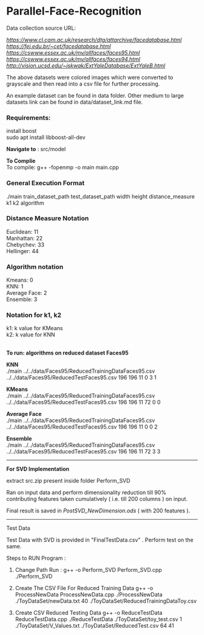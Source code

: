 # Parallel-Face-Recognition

Data collection source URL: <br>

<i>https://www.cl.cam.ac.uk/research/dtg/attarchive/facedatabase.html</i><br>
<i>https://fei.edu.br/~cet/facedatabase.html</i><br>
<i>https://cswww.essex.ac.uk/mv/allfaces/faces95.html</i><br>
<i>https://cswww.essex.ac.uk/mv/allfaces/faces94.html</i><br>
<i>http://vision.ucsd.edu/~iskwak/ExtYaleDatabase/ExtYaleB.html</i><br>

The above datasets were colored images which were converted to grayscale and then read into a csv file for further processing.<br>

An example dataset can be found in data folder. Other medium to large datasets link can be found in data/dataset_link.md file.<br>

<h3>Requirements:</h3>
install boost<br>
sudo apt install libboost-all-dev

<br>

<strong>Navigate to</strong> : 
src/model
<br>

<strong>To Complie</strong><br>
To compile: g++ -fopenmp -o main main.cpp<br>

<h3>General Execution Format</h3>

./main train_dataset_path test_dataset_path width height distance_measure k1 k2 algorithm

<h3>Distance Measure Notation</h3>

Euclidean: 11<br>
Manhattan: 22<br>
Chebychev: 33<br>
Hellinger: 44<br>

<h3>Algorithm notation</h3>
Kmeans: 0<br>
KNN: 1<br>
Average Face: 2<br>
Ensemble: 3<br>

<h3>Notation for k1, k2 </h3>
k1: k value for KMeans<br>
k2: k value for KNN<br>
<br>

<strong>To run: algorithms on reduced dataset Faces95</strong><br>

<strong>KNN</strong><br>
./main ../../data/Faces95/ReducedTrainingDataFaces95.csv ../../data/Faces95/ReducedTestFaces95.csv 196 196 11 0 3 1<br>

<strong>KMeans</strong><br>
./main ../../data/Faces95/ReducedTrainingDataFaces95.csv ../../data/Faces95/ReducedTestFaces95.csv 196 196 11 72 0 0<br>

<strong>Average Face</strong><br>
./main ../../data/Faces95/ReducedTrainingDataFaces95.csv ../../data/Faces95/ReducedTestFaces95.csv 196 196 11 0 0 2<br>

<strong>Ensemble</strong><br>
./main ../../data/Faces95/ReducedTrainingDataFaces95.csv ../../data/Faces95/ReducedTestFaces95.csv 196 196 11 72 3 3<br>



-------
<strong>For SVD Implementation</strong>

extract src.zip present inside folder Perform_SVD

Ran on input data and perform dimensionality reduction till 90% contributing features taken cumulatively ( i.e. till 200 columns ) on input.

Final result is saved in <i>PostSVD_NewDimension.ods</i> ( with 200 features ).


------------
Test Data 

Test Data with SVD is provided in "FinalTestData.csv" . Perform test on the same.

Steps to RUN Program : 

1) Change Path
Run : g++ -o Perform_SVD Perform_SVD.cpp
./Perform_SVD

2) Create The CSV File For Reduced Training Data
g++ -o ProcessNewData ProcessNewData.cpp
./ProcessNewData ./ToyDataSet/newData.txt 40 ./ToyDataSet/ReducedTrainingDataToy.csv

3) Create CSV Reduced Testing Data
g++ -o ReduceTestData ReduceTestData.cpp
./ReduceTestData ./ToyDataSet/toy_test.csv 1 ./ToyDataSet/V_Values.txt ./ToyDataSet/ReducedTest.csv 64 41



